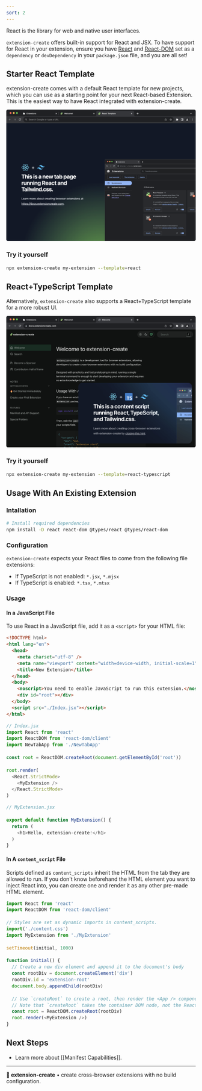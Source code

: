 ```yaml
---
sort: 2
---
```


React is the library for web and native user interfaces.	

`extension-create` offers built-in support for React and JSX. To have support for React in your extension, ensure you have [React](#) and [React-DOM]() set as a `dependency` or `devDependency` in your `package.json` file, and you are all set!

## Starter React Template 

extension-create comes with a default React template for new projects, which you can use as a starting point for your next React-based Extension. This is the easiest way to have React integrated with extension-create.

<img src="../assets/react-template.png" alt="React Extension Template">

### Try it yourself 

```sh
npx extension-create my-extension --template=react
```

## React+TypeScript Template

Alternatively, `extension-create` also supports a React+TypeScript template for a more robust UI.

<img src="../assets/react-ts-template.png" alt="React Extension Template">

### Try it yourself 

```sh
npx extension-create my-extension --template=react-typescript
```

## Usage With An Existing Extension 

### Intallation

```sh
# Install required dependencies
npm install -D react react-dom @types/react @types/react-dom
```

### Configuration

`extension-create` expects your React files to come from the following file extensions:

* If TypeScript is not enabled: `*.jsx`, `*.mjsx`
* If TypeScript is enabled: `*.tsx`, `*.mtsx`

### Usage

#### In a JavaScript File 

To use React in a JavaScript file, add it as a `<script>` for your HTML file:

```html
<!DOCTYPE html>
<html lang="en">
  <head>
    <meta charset="utf-8" />
    <meta name="viewport" content="width=device-width, initial-scale=1" />
    <title>New Extension</title>
  </head>
  <body>
    <noscript>You need to enable JavaScript to run this extension.</noscript>
    <div id="root"></div>
  </body>
  <script src="./Index.jsx"></script>
</html>

```

```js
// Index.jsx
import React from 'react'
import ReactDOM from 'react-dom/client'
import NewTabApp from './NewTabApp'

const root = ReactDOM.createRoot(document.getElementById('root'))

root.render(
  <React.StrictMode>
    <MyExtension />
  </React.StrictMode>
)

```

```js
// MyExtension.jsx

export default function MyExtension() {
  return (
    <h1>Hello, extension-create!</h1>
  )
}
```


#### In A `content_script` File 

Scripts defined as `content_scripts` inherit the HTML from the tab they are allowed to run. If you don't know beforehand the HTML element you want to inject React into, you can create one and render it as any other pre-made HTML element.

```js
import React from 'react'
import ReactDOM from 'react-dom/client'

// Styles are set as dynamic imports in content_scripts.
import('./content.css')
import MyExtension from './MyExtension'

setTimeout(initial, 1000)

function initial() {
  // Create a new div element and append it to the document's body
  const rootDiv = document.createElement('div')
  rootDiv.id = 'extension-root'
  document.body.appendChild(rootDiv)

  // Use `createRoot` to create a root, then render the <App /> component
  // Note that `createRoot` takes the container DOM node, not the React element
  const root = ReactDOM.createRoot(rootDiv)
  root.render(<MyExtension />)
}
```

## Next Steps

* Learn more about [[Manifest Capabilities]].

---

**🧩 extension-create** • create cross-browser extensions with no build configuration.
